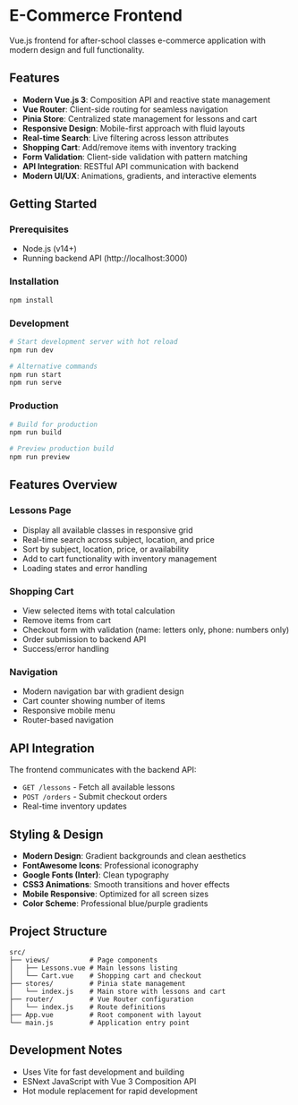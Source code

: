 # E-Commerce Frontend

Vue.js frontend for after-school classes e-commerce application with modern design and full functionality.

## Features

- **Modern Vue.js 3**: Composition API and reactive state management
- **Vue Router**: Client-side routing for seamless navigation
- **Pinia Store**: Centralized state management for lessons and cart
- **Responsive Design**: Mobile-first approach with fluid layouts
- **Real-time Search**: Live filtering across lesson attributes
- **Shopping Cart**: Add/remove items with inventory tracking
- **Form Validation**: Client-side validation with pattern matching
- **API Integration**: RESTful API communication with backend
- **Modern UI/UX**: Animations, gradients, and interactive elements

## Getting Started

### Prerequisites
- Node.js (v14+)
- Running backend API (http://localhost:3000)

### Installation

```bash
npm install
```

### Development

```bash
# Start development server with hot reload
npm run dev

# Alternative commands
npm run start
npm run serve
```

### Production

```bash
# Build for production
npm run build

# Preview production build
npm run preview
```

## Features Overview

### Lessons Page
- Display all available classes in responsive grid
- Real-time search across subject, location, and price
- Sort by subject, location, price, or availability
- Add to cart functionality with inventory management
- Loading states and error handling

### Shopping Cart
- View selected items with total calculation
- Remove items from cart
- Checkout form with validation (name: letters only, phone: numbers only)
- Order submission to backend API
- Success/error handling

### Navigation
- Modern navigation bar with gradient design
- Cart counter showing number of items
- Responsive mobile menu
- Router-based navigation

## API Integration

The frontend communicates with the backend API:
- `GET /lessons` - Fetch all available lessons
- `POST /orders` - Submit checkout orders
- Real-time inventory updates

## Styling & Design

- **Modern Design**: Gradient backgrounds and clean aesthetics
- **FontAwesome Icons**: Professional iconography
- **Google Fonts (Inter)**: Clean typography
- **CSS3 Animations**: Smooth transitions and hover effects
- **Mobile Responsive**: Optimized for all screen sizes
- **Color Scheme**: Professional blue/purple gradients

## Project Structure

```
src/
├── views/          # Page components
│   ├── Lessons.vue # Main lessons listing
│   └── Cart.vue    # Shopping cart and checkout
├── stores/         # Pinia state management
│   └── index.js    # Main store with lessons and cart
├── router/         # Vue Router configuration
│   └── index.js    # Route definitions
├── App.vue         # Root component with layout
└── main.js         # Application entry point
```

## Development Notes

- Uses Vite for fast development and building
- ESNext JavaScript with Vue 3 Composition API
- Hot module replacement for rapid development
